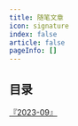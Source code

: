 ```yaml
---
title: 随笔文章
icon: signature
index: false
article: false
pageInfo: []
---
```


## 目录
[『2023-09』](2023-09/README.md)
